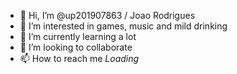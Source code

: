 - 👋 Hi, I’m @up201907863 / Joao Rodrigues
- 👀 I’m interested in games, music and mild drinking
- 🌱 I’m currently learning a lot
- 💞️ I’m looking to collaborate
- 📫 How to reach me *Loading*

<!---
up201907863/up201907863 is a ✨ special ✨ repository because its `README.md` (this file) appears on your GitHub profile.
You can click the Preview link to take a look at your changes.
--->

